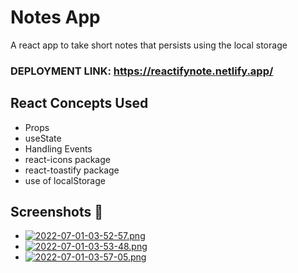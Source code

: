 # Notes App

A react app to take short notes that persists using the local storage
### DEPLOYMENT LINK: https://reactifynote.netlify.app/


## React Concepts Used
- Props
- useState
- Handling Events
- react-icons package
- react-toastify package
- use of localStorage


## Screenshots 📸
- [![2022-07-01-03-52-57.png](https://i.postimg.cc/KcVYhFQs/2022-07-01-03-52-57.png)](https://postimg.cc/hhLnVkk9)
- [![2022-07-01-03-53-48.png](https://i.postimg.cc/VvMvHVyN/2022-07-01-03-53-48.png)](https://postimg.cc/sGj3MKgF)
- [![2022-07-01-03-57-05.png](https://i.postimg.cc/mkZpm01Y/2022-07-01-03-57-05.png)](https://postimg.cc/S25Gs1rR)